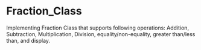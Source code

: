 # Fraction_Class

Implementing Fraction Class that supports following operations: Addition, Subtraction, Multiplication, Division, equality/non-equality, greater than/less than, and display.  
